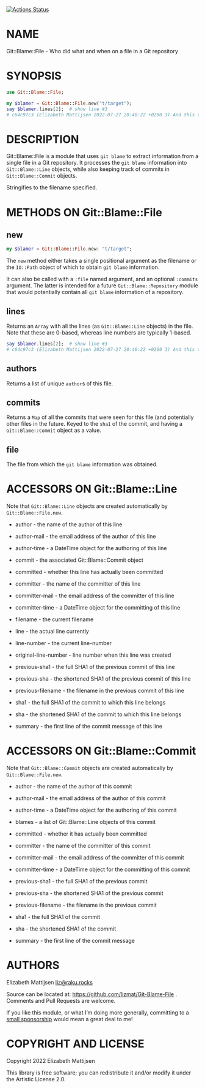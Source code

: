 [![Actions Status](https://github.com/lizmat/Git-Blame-File/actions/workflows/test.yml/badge.svg)](https://github.com/lizmat/Git-Blame-File/actions)

NAME
====

Git::Blame::File - Who did what and when on a file in a Git repository

SYNOPSIS
========

```raku
use Git::Blame::File;

my $blamer = Git::Blame::File.new("t/target");
say $blamer.lines[2];  # show line #3
# c64c97c3 (Elizabeth Mattijsen 2022-07-27 20:40:22 +0200 3) And this the third line
```

DESCRIPTION
===========

Git::Blame::File is a module that uses `git blame` to extract information from a single file in a Git repository. It processes the `git blame` information into `Git::Blame::Line` objects, while also keeping track of commits in `Git::Blame::Commit` objects.

Stringifies to the filename specified.

METHODS ON Git::Blame::File
===========================

new
---

```raku
my $blamer = Git::Blame::File.new: "t/target";
```

The `new` method either takes a single positional argument as the filename or the `IO::Path` object of which to obtain `git blame` information.

It can also be called with a `:file` named argument, and an optional `:commits` argument. The latter is intended for a future `Git::Blame::Repository` module that would potentially contain all `git blame` information of a repository.

lines
-----

Returns an `Array` with all the lines (as `Git::Blame::Line` objects) in the file. Note that these are 0-based, whereas line numbers are typically 1-based.

```raku
say $blamer.lines[2];  # show line #3
# c64c97c3 (Elizabeth Mattijsen 2022-07-27 20:40:22 +0200 3) And this the third line
```

authors
-------

Returns a list of unique `author`s of this file.

commits
-------

Returns a `Map` of all the commits that were seen for this file (and potentially other files in the future. Keyed to the `sha1` of the commit, and having a `Git::Blame::Commit` object as a value.

file
----

The file from which the `git blame` information was obtained.

ACCESSORS ON Git::Blame::Line
=============================

Note that `Git::Blame::Line` objects are created automatically by `Git::Blame::File.new`.

  * author - the name of the author of this line

  * author-mail - the email address of the author of this line

  * author-time - a DateTime object for the authoring of this line

  * commit - the associated Git::Blame::Commit object

  * committed - whether this line has actually been committed

  * committer - the name of the committer of this line

  * committer-mail - the email address of the committer of this line

  * committer-time - a DateTime object for the committing of this line

  * filename - the current filename

  * line - the actual line currently

  * line-number - the current line-number

  * original-line-number - line number when this line was created

  * previous-sha1 - the full SHA1 of the previous commit of this line

  * previous-sha - the shortened SHA1 of the previous commit of this line

  * previous-filename - the filename in the previous commit of this line

  * sha1 - the full SHA1 of the commit to which this line belongs

  * sha - the shortened SHA1 of the commit to which this line belongs

  * summary - the first line of the commit message of this line

ACCESSORS ON Git::Blame::Commit
===============================

Note that `Git::Blame::Commit` objects are created automatically by `Git::Blame::File.new`.

  * author - the name of the author of this commit

  * author-mail - the email address of the author of this commit

  * author-time - a DateTime object for the authoring of this commit

  * blames - a list of Git::Blame::Line objects of this commit

  * committed - whether it has actually been committed

  * committer - the name of the committer of this commit

  * committer-mail - the email address of the committer of this commit

  * committer-time - a DateTime object for the committing of this commit

  * previous-sha1 - the full SHA1 of the previous commit

  * previous-sha - the shortened SHA1 of the previous commit

  * previous-filename - the filename in the previous commit

  * sha1 - the full SHA1 of the commit

  * sha - the shortened SHA1 of the commit

  * summary - the first line of the commit message

AUTHORS
=======

Elizabeth Mattijsen <liz@raku.rocks>

Source can be located at: https://github.com/lizmat/Git-Blame-File . Comments and Pull Requests are welcome.

If you like this module, or what I’m doing more generally, committing to a [small sponsorship](https://github.com/sponsors/lizmat/) would mean a great deal to me!

COPYRIGHT AND LICENSE
=====================

Copyright 2022 Elizabeth Mattijsen

This library is free software; you can redistribute it and/or modify it under the Artistic License 2.0.

